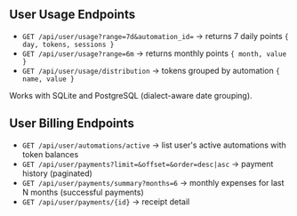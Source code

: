 ## User Usage Endpoints
- `GET /api/user/usage?range=7d&automation_id=` → returns 7 daily points `{ day, tokens, sessions }`
- `GET /api/user/usage?range=6m` → returns monthly points `{ month, value }`
- `GET /api/user/usage/distribution` → tokens grouped by automation `{ name, value }`

Works with SQLite and PostgreSQL (dialect-aware date grouping).

## User Billing Endpoints
- `GET /api/user/automations/active` → list user's active automations with token balances
- `GET /api/user/payments?limit=&offset=&order=desc|asc` → payment history (paginated)
- `GET /api/user/payments/summary?months=6` → monthly expenses for last N months (successful payments)
- `GET /api/user/payments/{id}` → receipt detail